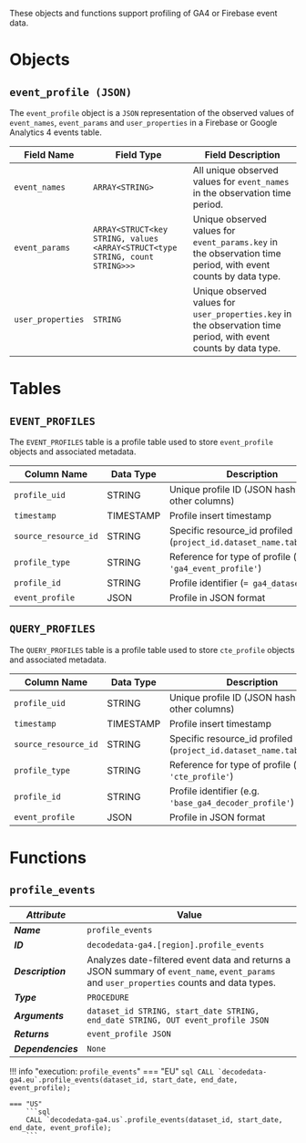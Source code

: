 These objects and functions support profiling of GA4 or Firebase event data.

# Objects
## **`event_profile (JSON)`**
The `event_profile` object is a `JSON` representation of the observed values of `event_names`, `event_params` and `user_properties` in a Firebase or Google Analytics 4 events table.

Field Name | Field Type | Field Description
--- | --- | ---
`event_names` | `ARRAY<STRING>` | All unique observed values for `event_names` in the observation time period.
`event_params`| `ARRAY<STRUCT<key STRING, values <ARRAY<STRUCT<type STRING, count STRING>>>` | Unique observed values for `event_params.key` in the observation time period, with event counts by data type.
`user_properties` | `STRING` | Unique observed values for `user_properties.key` in the observation time period, with event counts by data type.

# Tables
## **`EVENT_PROFILES`**
The `EVENT_PROFILES` table is a profile table used to store `event_profile` objects and associated metadata.

Column Name | Data Type | Description
--- | --- | ---
`profile_uid` | STRING | Unique profile ID (JSON hash of all other columns)
`timestamp`	| TIMESTAMP | Profile insert timestamp
`source_resource_id` | STRING |	Specific resource_id profiled (`project_id.dataset_name.table_name`)
`profile_type`	| STRING | Reference for type of profile (`= 'ga4_event_profile'`)
`profile_id`	| STRING | Profile identifier (`= ga4_dataset_id`)
`event_profile`	| JSON | Profile in JSON format

## **`QUERY_PROFILES`**
The `QUERY_PROFILES` table is a profile table used to store `cte_profile` objects and associated metadata.

Column Name | Data Type | Description
--- | --- | ---
`profile_uid` | STRING | Unique profile ID (JSON hash of all other columns)
`timestamp`	| TIMESTAMP | Profile insert timestamp
`source_resource_id` | STRING |	Specific resource_id profiled (`project_id.dataset_name.table_name`)
`profile_type`	| STRING | Reference for type of profile (`= 'cte_profile'`)
`profile_id`	| STRING | Profile identifier (e.g. `'base_ga4_decoder_profile'`)
`event_profile`	| JSON | Profile in JSON format


# Functions
## **`profile_events`**
_**Attribute**_ | Value
--- | ---
_**Name**_ | `profile_events`
_**ID**_ | `decodedata-ga4.[region].profile_events`
_**Description**_ | Analyzes date-filtered event data and returns a JSON summary of `event_name`, `event_params` and `user_properties` counts and data types.
_**Type**_ | `PROCEDURE`
_**Arguments**_ | `dataset_id STRING, start_date STRING, end_date STRING, OUT event_profile JSON`
_**Returns**_ | `event_profile JSON`
_**Dependencies**_ | `None`

!!! info "execution: `profile_events`"
    === "EU"
        ```sql
        CALL `decodedata-ga4.eu`.profile_events(dataset_id, start_date, end_date, event_profile);
        ```

    === "US"
        ```sql
        CALL `decodedata-ga4.us`.profile_events(dataset_id, start_date, end_date, event_profile);
        ```
